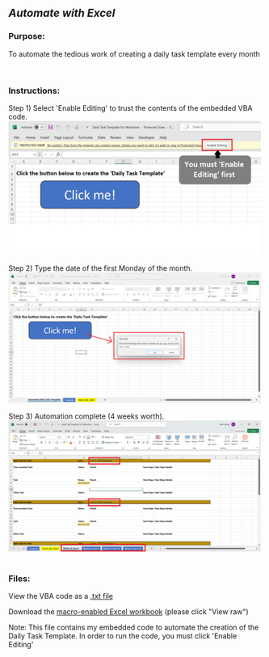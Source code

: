 ## *Automate with Excel*

### Purpose: 
To automate the tedious work of creating a daily task template every month

<br>

### Instructions:
Step 1) Select 'Enable Editing' to trust the contents of the embedded VBA code.
<br>
<img src = "https://github.com/dalealberto/Excel/blob/main/EnableEditing.png?raw=true" width ="500">
<br>

Step 2) Type the date of the first Monday of the month.
<br>
<img src = "https://github.com/dalealberto/Excel/blob/main/ClickAutomateButton.png?raw=true" width ="500">
<br>

Step 3) Automation complete (4 weeks worth).
<br>
<img src = "https://github.com/dalealberto/Excel/blob/main/AutomationComplete.png?raw=true" width ="500">
<br>
<br>

### Files:
View the VBA code as a [.txt file](https://github.com/dalealberto/Excel/blob/main/SetDate%20VBA%20Code.txt)

Download the [macro-enabled Excel workbook](https://github.com/dalealberto/Excel/blob/main/Daily%20Task%20Template%20For%20Work.xlsm) (please click "View raw")

Note: This file contains my embedded code to automate the creation of the Daily Task Template. In order to run the code, you must click 'Enable Editing'





